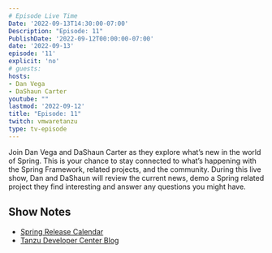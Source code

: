 ```yaml
---
# Episode Live Time
Date: '2022-09-13T14:30:00-07:00'
Description: "Episode: 11"
PublishDate: '2022-09-12T00:00:00-07:00'
date: '2022-09-13'
episode: '11'
explicit: 'no'
# guests:
hosts:
- Dan Vega
- DaShaun Carter
youtube: ""
lastmod: '2022-09-12'
title: "Episode: 11"
twitch: vmwaretanzu
type: tv-episode
---
```


Join Dan Vega and DaShaun Carter as they explore what’s new in the world of Spring. This is your chance to stay connected to what’s happening with the Spring Framework, related projects, and the community. During this live show, Dan and DaShaun will review the current news, demo a Spring related project they find interesting and answer any questions you might have.

## Show Notes

- [Spring Release Calendar](https://calendar.spring.io/)
- [Tanzu Developer Center Blog](https://tanzu.vmware.com/developer/blog/)
